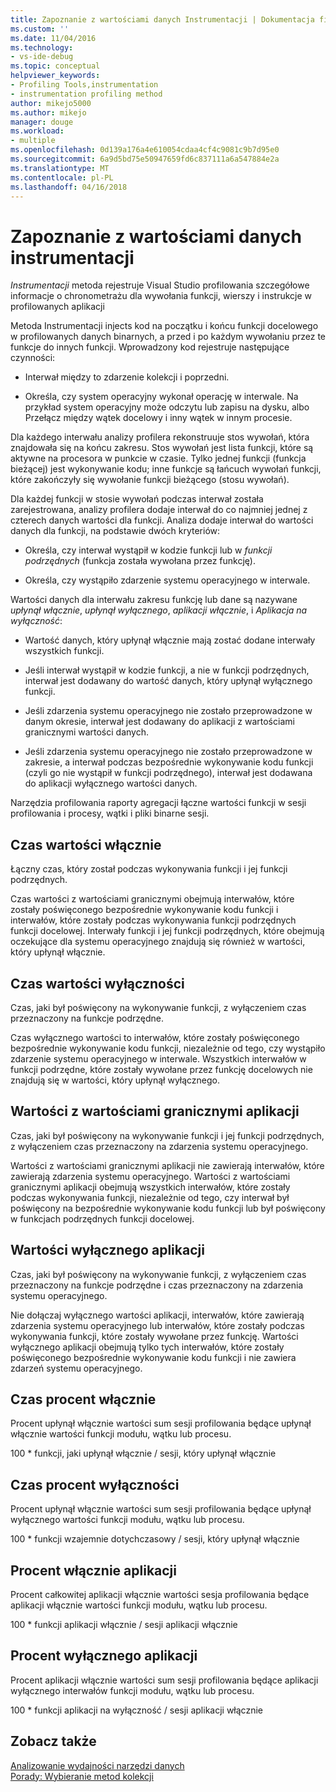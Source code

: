 ```yaml
---
title: Zapoznanie z wartościami danych Instrumentacji | Dokumentacja firmy Microsoft
ms.custom: ''
ms.date: 11/04/2016
ms.technology:
- vs-ide-debug
ms.topic: conceptual
helpviewer_keywords:
- Profiling Tools,instrumentation
- instrumentation profiling method
author: mikejo5000
ms.author: mikejo
manager: douge
ms.workload:
- multiple
ms.openlocfilehash: 0d139a176a4e610054cdaa4cf4c9081c9b7d95e0
ms.sourcegitcommit: 6a9d5bd75e50947659fd6c837111a6a547884e2a
ms.translationtype: MT
ms.contentlocale: pl-PL
ms.lasthandoff: 04/16/2018
---
```

# <a name="understanding-instrumentation-data-values"></a>Zapoznanie z wartościami danych instrumentacji

*Instrumentacji* metoda rejestruje Visual Studio profilowania szczegółowe informacje o chronometrażu dla wywołania funkcji, wierszy i instrukcje w profilowanych aplikacji

Metoda Instrumentacji injects kod na początku i końcu funkcji docelowego w profilowanych danych binarnych, a przed i po każdym wywołaniu przez te funkcje do innych funkcji. Wprowadzony kod rejestruje następujące czynności:

- Interwał między to zdarzenie kolekcji i poprzedni.

- Określa, czy system operacyjny wykonał operację w interwale. Na przykład system operacyjny może odczytu lub zapisu na dysku, albo Przełącz między wątek docelowy i inny wątek w innym procesie.

Dla każdego interwału analizy profilera rekonstruuje stos wywołań, która znajdowała się na końcu zakresu. Stos wywołań jest lista funkcji, które są aktywne na procesora w punkcie w czasie. Tylko jednej funkcji (funkcja bieżącej) jest wykonywanie kodu; inne funkcje są łańcuch wywołań funkcji, które zakończyły się wywołanie funkcji bieżącego (stosu wywołań).

Dla każdej funkcji w stosie wywołań podczas interwał została zarejestrowana, analizy profilera dodaje interwał do co najmniej jednej z czterech danych wartości dla funkcji. Analiza dodaje interwał do wartości danych dla funkcji, na podstawie dwóch kryteriów:

- Określa, czy interwał wystąpił w kodzie funkcji lub w *funkcji podrzędnych* (funkcja została wywołana przez funkcję).

- Określa, czy wystąpiło zdarzenie systemu operacyjnego w interwale.

Wartości danych dla interwału zakresu funkcję lub dane są nazywane *upłynął włącznie*, *upłynął wyłącznego*, *aplikacji włącznie*, i  *Aplikacja na wyłączność*:

- Wartość danych, który upłynął włącznie mają zostać dodane interwały wszystkich funkcji.

- Jeśli interwał wystąpił w kodzie funkcji, a nie w funkcji podrzędnych, interwał jest dodawany do wartość danych, który upłynął wyłącznego funkcji.

- Jeśli zdarzenia systemu operacyjnego nie zostało przeprowadzone w danym okresie, interwał jest dodawany do aplikacji z wartościami granicznymi wartości danych.

- Jeśli zdarzenia systemu operacyjnego nie zostało przeprowadzone w zakresie, a interwał podczas bezpośrednie wykonywanie kodu funkcji (czyli go nie wystąpił w funkcji podrzędnego), interwał jest dodawana do aplikacji wyłącznego wartości danych.

Narzędzia profilowania raporty agregacji łączne wartości funkcji w sesji profilowania i procesy, wątki i pliki binarne sesji.

## <a name="elapsed-inclusive-values"></a>Czas wartości włącznie

Łączny czas, który został podczas wykonywania funkcji i jej funkcji podrzędnych.

Czas wartości z wartościami granicznymi obejmują interwałów, które zostały poświęconego bezpośrednie wykonywanie kodu funkcji i interwałów, które zostały podczas wykonywania funkcji podrzędnych funkcji docelowej. Interwały funkcji i jej funkcji podrzędnych, które obejmują oczekujące dla systemu operacyjnego znajdują się również w wartości, który upłynął włącznie.

## <a name="elapsed-exclusive-values"></a>Czas wartości wyłączności

Czas, jaki był poświęcony na wykonywanie funkcji, z wyłączeniem czas przeznaczony na funkcje podrzędne.

Czas wyłącznego wartości to interwałów, które zostały poświęconego bezpośrednie wykonywanie kodu funkcji, niezależnie od tego, czy wystąpiło zdarzenie systemu operacyjnego w interwale. Wszystkich interwałów w funkcji podrzędne, które zostały wywołane przez funkcję docelowych nie znajdują się w wartości, który upłynął wyłącznego.

## <a name="application-inclusive-values"></a>Wartości z wartościami granicznymi aplikacji

Czas, jaki był poświęcony na wykonywanie funkcji i jej funkcji podrzędnych, z wyłączeniem czas przeznaczony na zdarzenia systemu operacyjnego.

Wartości z wartościami granicznymi aplikacji nie zawierają interwałów, które zawierają zdarzenia systemu operacyjnego. Wartości z wartościami granicznymi aplikacji obejmują wszystkich interwałów, które zostały podczas wykonywania funkcji, niezależnie od tego, czy interwał był poświęcony na bezpośrednie wykonywanie kodu funkcji lub był poświęcony w funkcjach podrzędnych funkcji docelowej.

## <a name="application-exclusive-values"></a>Wartości wyłącznego aplikacji

Czas, jaki był poświęcony na wykonywanie funkcji, z wyłączeniem czas przeznaczony na funkcje podrzędne i czas przeznaczony na zdarzenia systemu operacyjnego.

Nie dołączaj wyłącznego wartości aplikacji, interwałów, które zawierają zdarzenia systemu operacyjnego lub interwałów, które zostały podczas wykonywania funkcji, które zostały wywołane przez funkcję. Wartości wyłącznego aplikacji obejmują tylko tych interwałów, które zostały poświęconego bezpośrednie wykonywanie kodu funkcji i nie zawiera zdarzeń systemu operacyjnego.

## <a name="elapsed-inclusive-percent"></a>Czas procent włącznie

Procent upłynął włącznie wartości sum sesji profilowania będące upłynął włącznie wartości funkcji modułu, wątku lub procesu.

100 * funkcji, jaki upłynął włącznie / sesji, który upłynął włącznie

## <a name="elapsed-exclusive-percent"></a>Czas procent wyłączności

Procent upłynął włącznie wartości sum sesji profilowania będące upłynął wyłącznego wartości funkcji modułu, wątku lub procesu.

100 * funkcji wzajemnie dotychczasowy / sesji, który upłynął włącznie

## <a name="application-inclusive-percent"></a>Procent włącznie aplikacji

Procent całkowitej aplikacji włącznie wartości sesja profilowania będące aplikacji włącznie wartości funkcji modułu, wątku lub procesu.

100 * funkcji aplikacji włącznie / sesji aplikacji włącznie

## <a name="application-exclusive-percent"></a>Procent wyłącznego aplikacji

Procent aplikacji włącznie wartości sum sesji profilowania będące aplikacji wyłącznego interwałów funkcji modułu, wątku lub procesu.

100 * funkcji aplikacji na wyłączność / sesji aplikacji włącznie

## <a name="see-also"></a>Zobacz także

[Analizowanie wydajności narzędzi danych](../profiling/analyzing-performance-tools-data.md)  
[Porady: Wybieranie metod kolekcji](../profiling/how-to-choose-collection-methods.md)